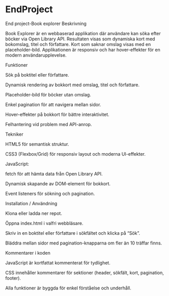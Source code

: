 # EndProject
End project-Book explorer
Beskrivning

Book Explorer är en webbaserad applikation där användare kan söka efter böcker via Open Library API. Resultaten visas som dynamiska kort med bokomslag, titel och författare. Kort som saknar omslag visas med en placeholder-bild. Applikationen är responsiv och har hover-effekter för en modern användarupplevelse.

Funktioner

Sök på boktitel eller författare.

Dynamisk rendering av bokkort med omslag, titel och författare.

Placeholder-bild för böcker utan omslag.

Enkel pagination för att navigera mellan sidor.

Hover-effekter på bokkort för bättre interaktivitet.

Felhantering vid problem med API-anrop.

Tekniker

HTML5 för semantisk struktur.

CSS3 (Flexbox/Grid) för responsiv layout och moderna UI-effekter.

JavaScript:

fetch för att hämta data från Open Library API.

Dynamisk skapande av DOM-element för bokkort.

Event listeners för sökning och pagination.

Installation / Användning

Klona eller ladda ner repot.

Öppna index.html i valfri webbläsare.

Skriv in en boktitel eller författare i sökfältet och klicka på “Sök”.

Bläddra mellan sidor med pagination-knapparna om fler än 10 träffar finns.

Kommentarer i koden

JavaScript är kortfattat kommenterat för tydlighet.

CSS innehåller kommentarer för sektioner (header, sökfält, kort, pagination, footer).

Alla funktioner är byggda för enkel förståelse och underhåll.
